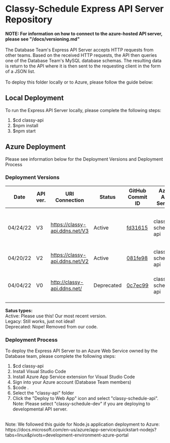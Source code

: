 # Classy-Schedule Express API Server Repository
__NOTE: For information on how to connect to the azure-hosted API server, please see "/docs/versioning.md"__
</br></br>
The Database Team's Express API Server accepts HTTP requests from other teams. Based
on the received HTTP requests, the API then queries one of the Database Team's MySQL
database schemas. The resulting data is return to the API where it is then sent to
the requesting client in the form of a JSON list.
</br></br>
To deploy this folder locally or to Azure, please follow the guide below:

## Local Deployment
To run the Express API Server locally, please complete the following steps:
1. $cd classy-api
2. $npm install
3. $npm start

## Azure Deployment
Please see information below for the Deployment Versions and Deployment Process

### Deployment Versions
| Date     | API ver. | URI Connection                | Status | GitHub Commit ID                                                                                                  | Azure App Service   | Notes                                   |
|----------|----------|-------------------------------|--------|-------------------------------------------------------------------------------------------------------------------|---------------------|-----------------------------------------|
| 04/24/22 | V3       | https://classy-api.ddns.net/V3 | Active | [fd31615](https://github.com/elizabethwhalen/CISC480-Spring-2022/commit/fd31615614afc3c1920619136598fc7da3c9fd4b) | classy-schedule-api | Async/await and more robust options for certain tables |
| 04/20/22 | V2       | https://classy-api.ddns.net/V2 | Active | [081fe98](https://github.com/elizabethwhalen/CISC480-Spring-2022/commit/081fe98a2d5377d59a871f55291b30573c68d751) | classy-schedule-api | Login and tokens |
| 04/04/22 | V0       | http://classy-api.ddns.net/   | Deprecated | [0c7ec99](https://github.com/elizabethwhalen/CISC480-Spring-2022/commit/0c7ec9923d5abf9030e9a63c4d0e04b285c98129) | classy-schedule-api | Original version without update working |

**Satus types:**
</br>
Active: Please use this! Our most recent version. </br>
Legacy: Still works, just not ideal! </br>
Deprecated: Nope! Removed from our code. </br>

### Deployment Process
To deploy the Express API Server to an Azure Web Service owned by the Database team, please complete the following steps:
1. $cd classy-api
2. Install Visual Studio Code
3. Install Azure App Service extension for Visual Studio Code
4. Sign into your Azure account (Database Team members)
5. $code .
6. Select the "classy-api" folder
7. Click the "Deploy to Web App" icon and select "classy-schedule-api". Note: Please select "classy-schedule-dev" if you are deploying to developmental API server.

</br>
Note: We followed this guide for Node.js application deployment to Azure: https://docs.microsoft.com/en-us/azure/app-service/quickstart-nodejs?tabs=linux&pivots=development-environment-azure-portal

